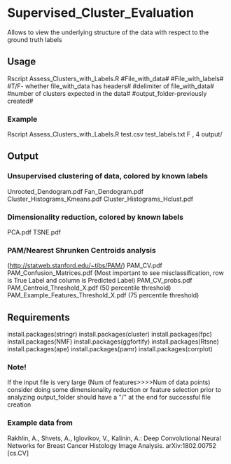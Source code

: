 # Supervised_Cluster_Evaluation
Allows to view the underlying structure of the data with respect to the ground truth labels

## Usage
Rscript Assess_Clusters_with_Labels.R #File_with_data# #File_with_labels# #T/F- whether file_with_data has headers# #delimiter of file_with_data# #number of clusters expected in the data# #output_folder-previously created#
### Example
Rscript Assess_Clusters_with_Labels.R test.csv test_labels.txt F , 4 output/

## Output
### Unsupervised clustering of data, colored by known labels
Unrooted_Dendogram.pdf
Fan_Dendogram.pdf
Cluster_Histograms_Kmeans.pdf
Cluster_Histograms_Hclust.pdf

### Dimensionality reduction, colored by known labels
PCA.pdf
TSNE.pdf

### PAM/Nearest Shrunken Centroids analysis
(http://statweb.stanford.edu/~tibs/PAM/)
PAM_CV.pdf
PAM_Confusion_Matrices.pdf (Most important to see misclassification, row is True Label and column is Predicted Label)
PAM_CV_probs.pdf
PAM_Centroid_Threshold_X.pdf (50 percentile threshold)
PAM_Example_Features_Threshold_X.pdf (75 percentile threshold)

## Requirements
install.packages(stringr)
install.packages(cluster)
install.packages(fpc)
install.packages(NMF)
install.packages(ggfortify)
install.packages(Rtsne)
install.packages(ape)
install.packages(pamr)
install.packages(corrplot)

### Note!
If the input file is very large (Num of features>>>>Num of data points) consider doing some dimensionality reduction or feature selection prior to analyzing
output_folder should have a "/" at the end for successful file creation

### Example data from
Rakhlin, A., Shvets, A., Iglovikov, V., Kalinin, A.: Deep Convolutional Neural Networks for Breast Cancer Histology Image Analysis. arXiv:1802.00752 [cs.CV]
